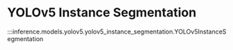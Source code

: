 # YOLOv5 Instance Segmentation

:::inference.models.yolov5.yolov5_instance_segmentation.YOLOv5InstanceSegmentation